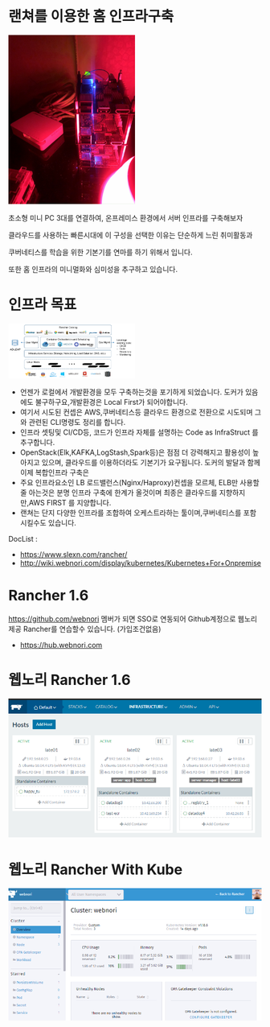 # 랜쳐를 이용한 홈 인프라구축

<img src="img/device1.jpeg" width="50%" height="50%" title="" alt="미니멀 인프라"></img>

초소형 미니 PC 3대를 연결하여, 온프레미스 환경에서 서버 인프라를 구축해보자

클라우드를 사용하는 빠른시대에 이 구성을 선택한 이유는 단순하게 느린 취미활동과 

쿠버네티스를 학습을 위한 기본기를 연마를 하기 위해서 입니다.

또한 홈 인프라의 미니멀화와 심미성을 추구하고 있습니다.

# 인프라 목표

<img src="img/rancher-arc.png" width="50%" height="50%" title="" alt="미니멀 인프라"></img>

- 언젠가 로컬에서 개발환경을 모두 구축하는것을 포기하게 되었습니다. 도커가 있음에도 불구하구요,개발환경은 Local First가 되어야합니다.
- 여기서 시도된 컨셉은 AWS,쿠버네티스등 클라우드 환경으로 전환으로 시도되며 그와 관련된 CLI명령도 정리를 합니다.
- 인프라 셋팅및 CI/CD등, 코드가 인프라 자체를 설명하는 Code as InfraStruct 를 추구합니다.
- OpenStack(Elk,KAFKA,LogStash,Spark등)은 점점 더 강력해지고 활용성이 높아지고 있으며, 클라우드를 이용하더라도 기본기가 요구됩니다. 도커의 발달과 함께 이제 복합인프라 구축은 
- 주요 인프라요소인 LB 로드밸런스(Nginx/Haproxy)컨셉을 모르체, ELB만 사용할줄 아는것은 분명 인프라 구축에 한계가 올것이며 최종은 클라우드를 지향하지만,AWS FIRST 를 지양합니다.
- 랜쳐는 단지 다양한 인프라를 조합하여 오케스트라하는 툴이며,쿠버네티스를 포함시킬수도 있습니다.

DocList : 
- https://www.slexn.com/rancher/
- http://wiki.webnori.com/display/kubernetes/Kubernetes+For+Onpremise


# Rancher 1.6

https://github.com/webnori 멤버가 되면
SSO로 연동되어 Github계정으로 웹노리 제공 Rancher를 연습할수 있습니다. (가입조건없음)

- https://hub.webnori.com
    


# 웹노리 Rancher 1.6

<img src="img/rancher16.png" width="100%" height="100%" title="" alt=""></img>

# 웹노리 Rancher With Kube

<img src="img/rancher-main.png" width="100%" height="100%" title="" alt=""></img>
